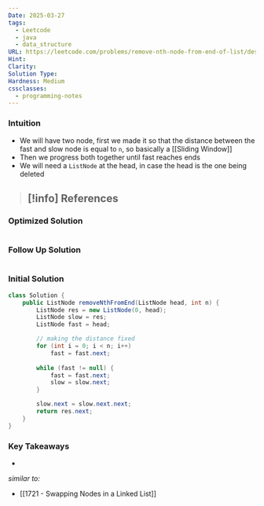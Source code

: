 ```yaml
---
Date: 2025-03-27
tags:
  - Leetcode
  - java
  - data_structure
URL: https://leetcode.com/problems/remove-nth-node-from-end-of-list/description/
Hint: 
Clarity: 
Solution Type: 
Hardness: Medium
cssclasses:
  - programming-notes
---
```


### Intuition
- We will have two node, first we made it so that the distance between the fast and slow node is equal to `n`, so basically a [[Sliding Window]] 
- Then we progress both together until fast reaches ends
- We will need a `ListNode` at the head, in case the head is the one being deleted

> [!info] References
> - 
### Optimized Solution
```java

```
### Follow Up Solution
```java

```
### Initial Solution
```java
class Solution {
    public ListNode removeNthFromEnd(ListNode head, int n) {
        ListNode res = new ListNode(0, head);
        ListNode slow = res;
        ListNode fast = head;

        // making the distance fixed
        for (int i = 0; i < n; i++)
            fast = fast.next;
        
        while (fast != null) {
            fast = fast.next;
            slow = slow.next;
        }

        slow.next = slow.next.next;
        return res.next;
    }
}
```
### Key Takeaways
- 

*similar to:* 
- [[1721 - Swapping Nodes in a Linked List]]